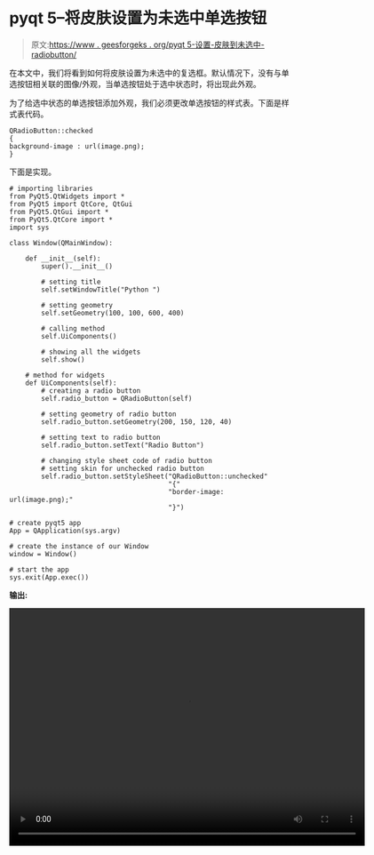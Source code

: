 # pyqt 5–将皮肤设置为未选中单选按钮

> 原文:[https://www . geesforgeks . org/pyqt 5-设置-皮肤到未选中-radiobutton/](https://www.geeksforgeeks.org/pyqt5-setting-skin-to-unchecked-radiobutton/)

在本文中，我们将看到如何将皮肤设置为未选中的复选框。默认情况下，没有与单选按钮相关联的图像/外观，当单选按钮处于选中状态时，将出现此外观。

为了给选中状态的单选按钮添加外观，我们必须更改单选按钮的样式表。下面是样式表代码。

```
QRadioButton::checked
{
background-image : url(image.png);
}

```

下面是实现。

```
# importing libraries
from PyQt5.QtWidgets import * 
from PyQt5 import QtCore, QtGui
from PyQt5.QtGui import * 
from PyQt5.QtCore import * 
import sys

class Window(QMainWindow):

    def __init__(self):
        super().__init__()

        # setting title
        self.setWindowTitle("Python ")

        # setting geometry
        self.setGeometry(100, 100, 600, 400)

        # calling method
        self.UiComponents()

        # showing all the widgets
        self.show()

    # method for widgets
    def UiComponents(self):
        # creating a radio button
        self.radio_button = QRadioButton(self)

        # setting geometry of radio button
        self.radio_button.setGeometry(200, 150, 120, 40)

        # setting text to radio button
        self.radio_button.setText("Radio Button")

        # changing style sheet code of radio button
        # setting skin for unchecked radio button
        self.radio_button.setStyleSheet("QRadioButton::unchecked"
                                        "{"
                                        "border-image: url(image.png);"
                                        "}")

# create pyqt5 app
App = QApplication(sys.argv)

# create the instance of our Window
window = Window()

# start the app
sys.exit(App.exec())
```

**输出:**

<video class="wp-video-shortcode" id="video-395519-1" width="640" height="428" preload="metadata" controls=""><source type="video/mp4" src="https://media.geeksforgeeks.org/wp-content/uploads/20200406001518/Python-06-04-2020-00_14_53.mp4?_=1">[https://media.geeksforgeeks.org/wp-content/uploads/20200406001518/Python-06-04-2020-00_14_53.mp4](https://media.geeksforgeeks.org/wp-content/uploads/20200406001518/Python-06-04-2020-00_14_53.mp4)</video>